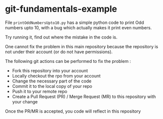# git-fundamentals-example

File ```printOddNumbersUpto10.py``` has a simple python code to print Odd numbers upto 10, with a bug which actually makes it print even numbers.

Try running it, find out where the mistake in the code is. 

One cannot fix the problem in this main repository because the repository is not under their account (or do not have permissions). 

The following git actions can be performed to fix the problem : 
 
 * Fork this repository into your account
 * Locally checkout the rpo from your account
 * Change the necessary part of the code
 * Commit it to the local copy of your repo
 * Push it to your remote repo
 * Create a Pull Request (PR) / Merge Request (MR) to this repository with your change

Once the PR/MR is accepted, you code will reflect in this repository 
